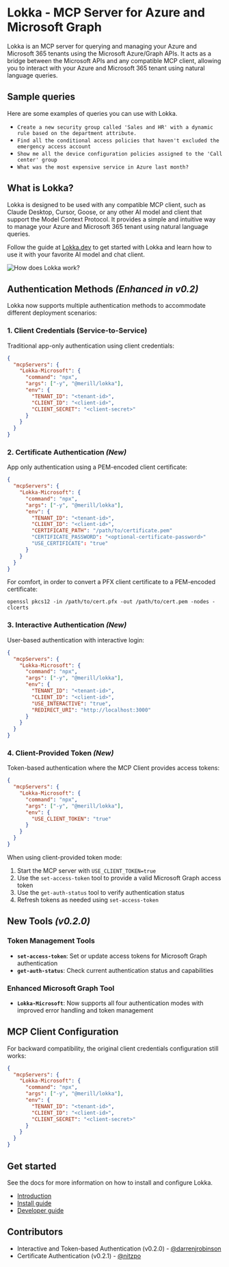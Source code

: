 # Lokka - MCP Server for Azure and Microsoft Graph

Lokka is an MCP server for querying and managing your Azure and Microsoft 365 tenants using the Microsoft Azure/Graph APIs. It acts as a bridge between the Microsoft APIs and any compatible MCP client, allowing you to interact with your Azure and Microsoft 365 tenant using natural language queries.

## Sample queries

Here are some examples of queries you can use with Lokka.

- `Create a new security group called 'Sales and HR' with a dynamic rule based on the department attribute.`
- `Find all the conditional access policies that haven't excluded the emergency access account`
- `Show me all the device configuration policies assigned to the 'Call center' group`
- `What was the most expensive service in Azure last month?`

## What is Lokka?

Lokka is designed to be used with any compatible MCP client, such as Claude Desktop, Cursor, Goose, or any other AI model and client that support the Model Context Protocol. It provides a simple and intuitive way to manage your Azure and Microsoft 365 tenant using natural language queries.

Follow the guide at [Lokka.dev](https://lokka.dev) to get started with Lokka and learn how to use it with your favorite AI model and chat client.

![How does Lokka work?](https://github.com/merill/lokka/blob/main/website/docs/assets/how-does-lokka-mcp-server-work.png?raw=true)

## Authentication Methods *(Enhanced in v0.2)*

Lokka now supports multiple authentication methods to accommodate different deployment scenarios:

### 1. Client Credentials (Service-to-Service)
Traditional app-only authentication using client credentials:

```json
{
  "mcpServers": {
    "Lokka-Microsoft": {
      "command": "npx",
      "args": ["-y", "@merill/lokka"],
      "env": {
        "TENANT_ID": "<tenant-id>",
        "CLIENT_ID": "<client-id>",
        "CLIENT_SECRET": "<client-secret>"
      }
    }
  }
}
```

### 2. Certificate Authentication *(New)*
App only authentication using a PEM-encoded client certificate:

```json
{
  "mcpServers": {
    "Lokka-Microsoft": {
      "command": "npx",
      "args": ["-y", "@merill/lokka"],
      "env": {
        "TENANT_ID": "<tenant-id>",
        "CLIENT_ID": "<client-id>",
        "CERTIFICATE_PATH": "/path/to/certificate.pem"
        "CERTIFICATE_PASSWORD": "<optional-certificate-password>"
        "USE_CERTIFICATE": "true"
      }
    }
  }
}
```

For comfort, in order to convert a PFX client certificate to a PEM-encoded certificate:
```
openssl pkcs12 -in /path/to/cert.pfx -out /path/to/cert.pem -nodes -clcerts
```

### 3. Interactive Authentication *(New)*
User-based authentication with interactive login:

```json
{
  "mcpServers": {
    "Lokka-Microsoft": {
      "command": "npx",
      "args": ["-y", "@merill/lokka"],
      "env": {
        "TENANT_ID": "<tenant-id>",
        "CLIENT_ID": "<client-id>",
        "USE_INTERACTIVE": "true",
        "REDIRECT_URI": "http://localhost:3000"
      }
    }
  }
}
```

### 4. Client-Provided Token *(New)*
Token-based authentication where the MCP Client provides access tokens:

```json
{
  "mcpServers": {
    "Lokka-Microsoft": {
      "command": "npx",
      "args": ["-y", "@merill/lokka"],
      "env": {
        "USE_CLIENT_TOKEN": "true"
      }
    }
  }
}
```

When using client-provided token mode:
1. Start the MCP server with `USE_CLIENT_TOKEN=true`
2. Use the `set-access-token` tool to provide a valid Microsoft Graph access token
3. Use the `get-auth-status` tool to verify authentication status
4. Refresh tokens as needed using `set-access-token`

## New Tools *(v0.2.0)*

### Token Management Tools
- **`set-access-token`**: Set or update access tokens for Microsoft Graph authentication
- **`get-auth-status`**: Check current authentication status and capabilities

### Enhanced Microsoft Graph Tool
- **`Lokka-Microsoft`**: Now supports all four authentication modes with improved error handling and token management

## MCP Client Configuration

For backward compatibility, the original client credentials configuration still works:

```json
{
  "mcpServers": {
    "Lokka-Microsoft": {
      "command": "npx",
      "args": ["-y", "@merill/lokka"],
      "env": {
        "TENANT_ID": "<tenant-id>",
        "CLIENT_ID": "<client-id>",
        "CLIENT_SECRET": "<client-secret>"
      }
    }
  }
}
```

## Get started

See the docs for more information on how to install and configure Lokka.

- [Introduction](https://lokka.dev/docs/intro)
- [Install guide](https://lokka.dev/docs/installation)
- [Developer guide](https://lokka.dev/docs/developer-guide)

## Contributors

- Interactive and Token-based Authentication (v0.2.0) - [@darrenjrobinson](https://github.com/darrenjrobinson)
- Certificate Authentication (v0.2.1) - [@nitzpo](https://github.com/nitzpo)